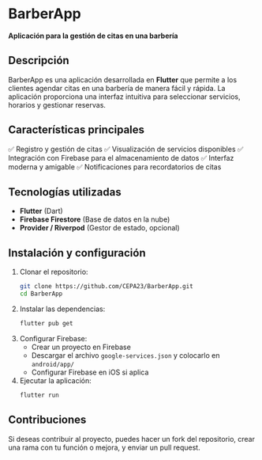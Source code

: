 # BarberApp

**Aplicación para la gestión de citas en una barbería**

## Descripción
BarberApp es una aplicación desarrollada en **Flutter** que permite a los clientes agendar citas en una barbería de manera fácil y rápida. La aplicación proporciona una interfaz intuitiva para seleccionar servicios, horarios y gestionar reservas.

## Características principales
✅ Registro y gestión de citas
✅ Visualización de servicios disponibles
✅ Integración con Firebase para el almacenamiento de datos
✅ Interfaz moderna y amigable
✅ Notificaciones para recordatorios de citas

## Tecnologías utilizadas
- **Flutter** (Dart)
- **Firebase Firestore** (Base de datos en la nube)
- **Provider / Riverpod** (Gestor de estado, opcional)

## Instalación y configuración
1. Clonar el repositorio:
   ```bash
   git clone https://github.com/CEPA23/BarberApp.git
   cd BarberApp
   ```
2. Instalar las dependencias:
   ```bash
   flutter pub get
   ```
3. Configurar Firebase:
   - Crear un proyecto en Firebase
   - Descargar el archivo `google-services.json` y colocarlo en `android/app/`
   - Configurar Firebase en iOS si aplica
4. Ejecutar la aplicación:
   ```bash
   flutter run
   ```

## Contribuciones
Si deseas contribuir al proyecto, puedes hacer un fork del repositorio, crear una rama con tu función o mejora, y enviar un pull request.
